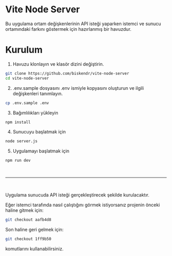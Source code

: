 # Vite Node Server

Bu uygulama ortam değişkenlerinin API isteği yaparken istemci ve sunucu ortamındaki farkını göstermek için hazırlanmış bir havuzdur.

# Kurulum

1. Havuzu klonlayın ve klasör dizini değiştirin.

```bash
git clone https://github.com/biskendr/vite-node-server
cd vite-node-server
```

2. .env.sample dosyasını .env ismiyle kopyasını oluşturun ve ilgili değişkenleri tanımlayın.

```bash
cp .env.sample .env
```

3. Bağımlılıkları yükleyin

```bash
npm install
```

4. Sunucuyu başlatmak için

```bash
node server.js
```

5. Uygulamayı başlatmak için

```bash
npm run dev
```

<br/>
<hr/>
<br/>

Uygulama sunucuda API isteği gerçekleştirecek şekilde kurulacaktır.

Eğer istemci tarafında nasıl çalıştığını görmek istiyorsanız projenin önceki haline gitmek için:

```bash
git checkout aafb4d8
```

Son haline geri gelmek için:

```bash
git checkout 1ff9b50
```

komutlarını kullanabilirsiniz.
